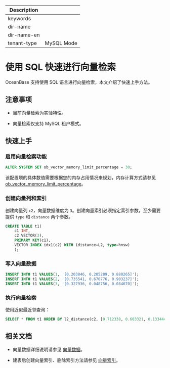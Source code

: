 | Description   |                 |
|---------------|-----------------|
| keywords      |                 |
| dir-name      |                 |
| dir-name-en   |                 |
| tenant-type   | MySQL Mode      |

# 使用 SQL 快速进行向量检索

OceanBase 支持使用 SQL 语言进行向量检索，本文介绍了快速上手方法。

## 注意事项

* 目前向量检索为实验特性。

* 向量检索仅支持 MySQL 租户模式。

## 快速上手

### 启用向量检索功能

```sql
ALTER SYSTEM SET ob_vector_memory_limit_percentage = 30;
```

该配置项的具体数值需要根据您的内存占用情况来规划，内存计算方式请参见 [ob_vector_memory_limit_percentage](../../700.reference/800.configuration-items-and-system-variables/100.system-configuration-items/400.tenant-level-configuration-items/6150.ob_vector_memory_limit_percentage.md)。

### 创建向量列和索引

创建向量列 `c2`，向量数据维度为 `3`。创建向量索引必须指定索引参数，至少需要提供 `type` 和 `distance` 两个参数。

```sql
CREATE TABLE t1(
    c1 INT, 
    c2 VECTOR(3), 
    PRIMARY KEY(c1), 
    VECTOR INDEX idx1(c2) WITH (distance=L2, type=hnsw)
    );
```

### 写入向量数据

```sql
INSERT INTO t1 VALUES(1, '[0.203846, 0.205289, 0.880265]');
INSERT INTO t1 VALUES(2, '[0.735541, 0.670776, 0.903237]');
INSERT INTO t1 VALUES(3, '[0.327936, 0.048756, 0.084670]');
```

### 执行向量检索

使用近似最近邻查询：

```sql
SELECT * FROM t1 ORDER BY l2_distance(c2, [0.712338, 0.603321, 0.133444]) APPROXIMATE LIMIT 1;
```

## 相关文档

* 向量数据详细说明请参见 [向量数据](../700.ob-vector-search-reference/100.ob-vector-data-type.md)。

* 建表后创建向量索引、删除索引方法请参见 [向量索引](../700.ob-vector-search-reference/300.ob-vector-index.md)。

